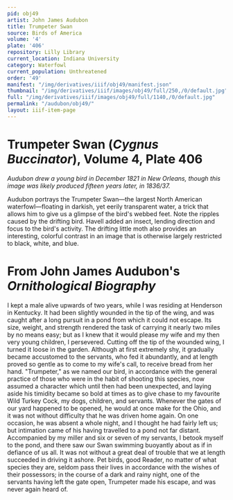 ```yaml
---
pid: obj49
artist: John James Audubon
title: Trumpeter Swan
source: Birds of America
volume: '4'
plate: '406'
repository: Lilly Library
current_location: Indiana University
category: Waterfowl
current_population: Unthreatened
order: '49'
manifest: "/img/derivatives/iiif/obj49/manifest.json"
thumbnail: "/img/derivatives/iiif/images/obj49/full/250,/0/default.jpg"
full: "/img/derivatives/iiif/images/obj49/full/1140,/0/default.jpg"
permalink: "/audubon/obj49/"
layout: iiif-item-page
---
```


# Trumpeter Swan (_Cygnus Buccinator_), Volume 4, Plate 406

_Audubon drew a young bird in December 1821 in New Orleans, though this image was likely produced fifteen years later, in 1836/37._

Audubon portrays the Trumpeter Swan—the largest North American waterfowl—floating in darkish, yet eerily transparent water, a trick that allows him to give us a glimpse of the bird's webbed feet. Note the ripples caused by the drifting bird. Havell added an insect, lending direction and focus to the bird's activity. The drifting little moth also provides an interesting, colorful contrast in an image that is otherwise largely restricted to black, white, and blue.

# From John James Audubon's _Ornithological Biography_

I kept a male alive upwards of two years, while I was residing at Henderson in Kentucky. It had been slightly wounded in the tip of the wing, and was caught after a long pursuit in a pond from which it could not escape. Its size, weight, and strength rendered the task of carrying it nearly two miles by no means easy; but as I knew that it would please my wife and my then very young children, I persevered. Cutting off the tip of the wounded wing, I turned it loose in the garden. Although at first extremely shy, it gradually became accustomed to the servants, who fed it abundantly, and at length proved so gentle as to come to my wife's call, to receive bread from her hand. "Trumpeter," as we named our bird, in accordance with the general practice of those who were in the habit of shooting this species, now assumed a character which until then had been unexpected, and laying aside his timidity became so bold at times as to give chase to my favourite Wild Turkey Cock, my dogs, children, and servants. Whenever the gates of our yard happened to be opened, he would at once make for the Ohio, and it was not without difficulty that he was driven home again. On one occasion, he was absent a whole night, and I thought he had fairly left us; but intimation came of his having travelled to a pond not far distant. Accompanied by my miller and six or seven of my servants, I betook myself to the pond, and there saw our Swan swimming buoyantly about as if in defiance of us all. It was not without a great deal of trouble that we at length succeeded in driving it ashore. Pet birds, good Reader, no matter of what species they are, seldom pass their lives in accordance with the wishes of their possessors; in the course of a dark and rainy night, one of the servants having left the gate open, Trumpeter made his escape, and was never again heard of.
